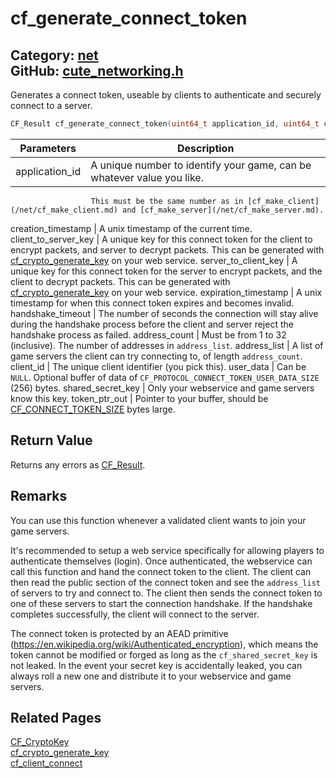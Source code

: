[](../header.md ':include')

# cf_generate_connect_token

Category: [net](/api_reference?id=net)  
GitHub: [cute_networking.h](https://github.com/RandyGaul/cute_framework/blob/master/include/cute_networking.h)  
---

Generates a connect token, useable by clients to authenticate and securely connect to a server.

```cpp
CF_Result cf_generate_connect_token(uint64_t application_id, uint64_t creation_timestamp, const CF_CryptoKey* client_to_server_key, const CF_CryptoKey* server_to_client_key, uint64_t expiration_timestamp, uint32_t handshake_timeout, int address_count, const char** address_list, uint64_t client_id, const uint8_t* user_data, const CF_CryptoSignSecret* shared_secret_key, uint8_t* token_ptr_out);
```

Parameters | Description
--- | ---
application_id | A unique number to identify your game, can be whatever value you like.
                      This must be the same number as in [cf_make_client](/net/cf_make_client.md) and [cf_make_server](/net/cf_make_server.md).
creation_timestamp | A unix timestamp of the current time.
client_to_server_key | A unique key for this connect token for the client to encrypt packets, and server to
                      decrypt packets. This can be generated with [cf_crypto_generate_key](/net/cf_crypto_generate_key.md) on your web service.
server_to_client_key | A unique key for this connect token for the server to encrypt packets, and the client to
                      decrypt packets. This can be generated with [cf_crypto_generate_key](/net/cf_crypto_generate_key.md) on your web service.
expiration_timestamp | A unix timestamp for when this connect token expires and becomes invalid.
handshake_timeout | The number of seconds the connection will stay alive during the handshake process before
                      the client and server reject the handshake process as failed.
address_count | Must be from 1 to 32 (inclusive). The number of addresses in `address_list`.
address_list | A list of game servers the client can try connecting to, of length `address_count`.
client_id | The unique client identifier (you pick this).
user_data | Can be `NULL`. Optional buffer of data of `CF_PROTOCOL_CONNECT_TOKEN_USER_DATA_SIZE` (256) bytes.
shared_secret_key | Only your webservice and game servers know this key.
token_ptr_out | Pointer to your buffer, should be [CF_CONNECT_TOKEN_SIZE](/net/cf_connect_token_size.md) bytes large.

## Return Value

Returns any errors as [CF_Result](/utility/cf_result.md).

## Remarks

You can use this function whenever a validated client wants to join your game servers.

It's recommended to setup a web service specifically for allowing players to authenticate
themselves (login). Once authenticated, the webservice can call this function and hand
the connect token to the client. The client can then read the public section of the
connect token and see the `address_list` of servers to try and connect to. The client then
sends the connect token to one of these servers to start the connection handshake. If the
handshake completes successfully, the client will connect to the server.

The connect token is protected by an AEAD primitive (https://en.wikipedia.org/wiki/Authenticated_encryption),
which means the token cannot be modified or forged as long as the `cf_shared_secret_key` is
not leaked. In the event your secret key is accidentally leaked, you can always roll a
new one and distribute it to your webservice and game servers.

## Related Pages

[CF_CryptoKey](/net/cf_cryptokey.md)  
[cf_crypto_generate_key](/net/cf_crypto_generate_key.md)  
[cf_client_connect](/net/cf_client_connect.md)  

